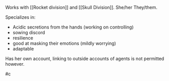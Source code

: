 Works with [[Rocket division]] and [[Skull Division]]. She/her They/them.

Specializes in:
- Acidic secretions from the hands (working on controlling)
- sowing discord
- resilience
- good at masking their emotions (mildly worrying)
- adaptable

Has her own account, linking to outside accounts of agents is not permitted however.

#c